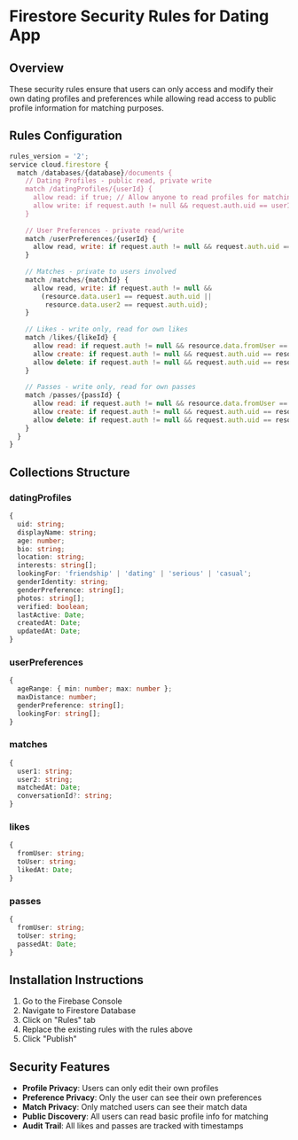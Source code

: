 # Firestore Security Rules for Dating App

## Overview
These security rules ensure that users can only access and modify their own dating profiles and preferences while allowing read access to public profile information for matching purposes.

## Rules Configuration

```javascript
rules_version = '2';
service cloud.firestore {
  match /databases/{database}/documents {
    // Dating Profiles - public read, private write
    match /datingProfiles/{userId} {
      allow read: if true; // Allow anyone to read profiles for matching
      allow write: if request.auth != null && request.auth.uid == userId;
    }
    
    // User Preferences - private read/write
    match /userPreferences/{userId} {
      allow read, write: if request.auth != null && request.auth.uid == userId;
    }
    
    // Matches - private to users involved
    match /matches/{matchId} {
      allow read, write: if request.auth != null && 
        (resource.data.user1 == request.auth.uid || 
         resource.data.user2 == request.auth.uid);
    }
    
    // Likes - write only, read for own likes
    match /likes/{likeId} {
      allow read: if request.auth != null && resource.data.fromUser == request.auth.uid;
      allow create: if request.auth != null && request.auth.uid == resource.data.fromUser;
      allow delete: if request.auth != null && request.auth.uid == resource.data.fromUser;
    }
    
    // Passes - write only, read for own passes
    match /passes/{passId} {
      allow read: if request.auth != null && resource.data.fromUser == request.auth.uid;
      allow create: if request.auth != null && request.auth.uid == resource.data.fromUser;
      allow delete: if request.auth != null && request.auth.uid == resource.data.fromUser;
    }
  }
}
```

## Collections Structure

### datingProfiles
```typescript
{
  uid: string;
  displayName: string;
  age: number;
  bio: string;
  location: string;
  interests: string[];
  lookingFor: 'friendship' | 'dating' | 'serious' | 'casual';
  genderIdentity: string;
  genderPreference: string[];
  photos: string[];
  verified: boolean;
  lastActive: Date;
  createdAt: Date;
  updatedAt: Date;
}
```

### userPreferences
```typescript
{
  ageRange: { min: number; max: number };
  maxDistance: number;
  genderPreference: string[];
  lookingFor: string[];
}
```

### matches
```typescript
{
  user1: string;
  user2: string;
  matchedAt: Date;
  conversationId?: string;
}
```

### likes
```typescript
{
  fromUser: string;
  toUser: string;
  likedAt: Date;
}
```

### passes
```typescript
{
  fromUser: string;
  toUser: string;
  passedAt: Date;
}
```

## Installation Instructions

1. Go to the Firebase Console
2. Navigate to Firestore Database
3. Click on "Rules" tab
4. Replace the existing rules with the rules above
5. Click "Publish"

## Security Features

- **Profile Privacy**: Users can only edit their own profiles
- **Preference Privacy**: Only the user can see their own preferences
- **Match Privacy**: Only matched users can see their match data
- **Public Discovery**: All users can read basic profile info for matching
- **Audit Trail**: All likes and passes are tracked with timestamps
